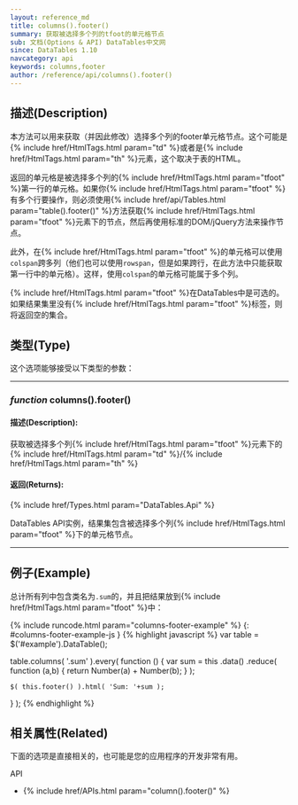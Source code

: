 ```yaml
---
layout: reference_md
title: columns().footer()
summary: 获取被选择多个列的tfoot的单元格节点
sub: 文档(Options & API) DataTables中文网
since: DataTables 1.10
navcategory: api
keywords: columns,footer
author: /reference/api/columns().footer()
---
```


## 描述(Description)
本方法可以用来获取（并因此修改）选择多个列的footer单元格节点。这个可能是{% include href/HtmlTags.html param="td" %}或者是{% include href/HtmlTags.html param="th" %}元素，这个取决于表的HTML。

返回的单元格是被选择多个列的{% include href/HtmlTags.html param="tfoot" %}第一行的单元格。如果你{% include href/HtmlTags.html param="tfoot" %}有多个行要操作，则必须使用{% include href/api/Tables.html param="table().footer()" %}方法获取{% include href/HtmlTags.html param="tfoot" %}元素下的节点，然后再使用标准的DOM/jQuery方法来操作节点。

此外，在{% include href/HtmlTags.html param="tfoot" %}的单元格可以使用`colspan`跨多列（他们也可以使用`rowspan`，但是如果跨行，在此方法中只能获取第一行中的单元格）。这样，使用`colspan`的单元格可能属于多个列。

{% include href/HtmlTags.html param="tfoot" %}在DataTables中是可选的。如果结果集里没有{% include href/HtmlTags.html param="tfoot" %}标签，则将返回空的集合。

## 类型(Type)
这个选项能够接受以下类型的参数：

---
    
### _function_ **columns().footer()**   

#### 描述(Description):
获取被选择多个列{% include href/HtmlTags.html param="tfoot" %}元素下的{% include href/HtmlTags.html param="td" %}/{% include href/HtmlTags.html param="th" %}

#### 返回(Returns):
{% include href/Types.html param="DataTables.Api" %}

DataTables API实例，结果集包含被选择多个列{% include href/HtmlTags.html param="tfoot" %}下的单元格节点。

--- 
    
## 例子(Example)

总计所有列中包含类名为`.sum`的，并且把结果放到{% include href/HtmlTags.html param="tfoot" %}中：

{% include runcode.html param="columns-footer-example" %}
{: #columns-footer-example-js }
{% highlight javascript %}
var table = $('#example').DataTable();
 
table.columns( '.sum' ).every( function () {
    var sum = this
        .data()
        .reduce( function (a,b) {
            return Number(a) + Number(b);
        } );
 
    $( this.footer() ).html( 'Sum: '+sum );
} );
{% endhighlight %}



## 相关属性(Related)
下面的选项是直接相关的，也可能是您的应用程序的开发非常有用。

API

- {% include href/APIs.html param="column().footer()" %}

